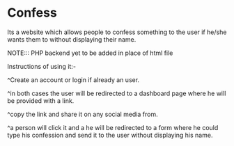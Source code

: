 # Confess
Its a website which allows people to confess something to the user if he/she wants them to without displaying their name.

NOTE::: PHP backend yet to be added in place of html file

Instructions of using it:-

 ^Create an account or login if already an user.
 
 ^in both cases the user will be redirected to a dashboard page where he will be provided
 with a link.
 
 ^copy the link and share it on any social media from.
 
 ^a person will click it and a he will be redirected to a form where he could type his confession 
 and send it to the user without displaying his name.
